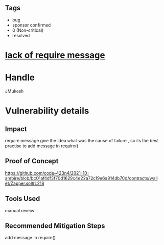 ## Tags

- bug
- sponsor confirmed
- 0 (Non-critical)
- resolved

# [lack of require message](https://github.com/code-423n4/2021-10-ambire-findings/issues/53) 

# Handle

JMukesh


# Vulnerability details

## Impact
require message give the idea what was the cause of failure , so its the best practise to  add message in require()

## Proof of Concept
https://github.com/code-423n4/2021-10-ambire/blob/bc01af4df3f70d1629c4e22a72c19e6a814db70d/contracts/wallet/Zapper.sol#L218

## Tools Used
manual reveiw

## Recommended Mitigation Steps
add message in require()

